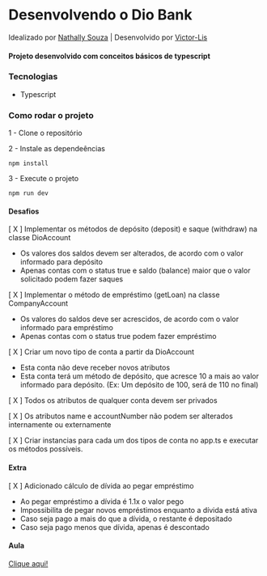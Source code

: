 # Desenvolvendo o Dio Bank
Idealizado por [Nathally Souza](https://github.com/nathyts) | Desenvolvido por [Victor-Lis](https://www.linkedin.com/in/victor-lis-bronzo)

#### Projeto desenvolvido com conceitos básicos de typescript

### Tecnologias
- Typescript

### Como rodar o projeto

1 - Clone o repositório

2 - Instale as dependeências
    
    npm install

3 - Execute o projeto

    npm run dev

#### Desafios
[ X ] Implementar os métodos de depósito (deposit) e saque (withdraw) na classe DioAccount
  - Os valores dos saldos devem ser alterados, de acordo com o valor informado para depósito
  - Apenas contas com o status true e saldo (balance) maior que o valor solicitado podem fazer saques

[ X ] Implementar o método de empréstimo (getLoan) na classe CompanyAccount
  - Os valores do saldos deve ser acrescidos, de acordo com o valor informado para empréstimo
  - Apenas contas com o status true podem fazer empréstimo

[ X ] Criar um novo tipo de conta a partir da DioAccount
  - Esta conta não deve receber novos atributos
  - Esta conta terá um método de depósito, que acresce 10 a mais ao valor informado para depósito. (Ex: Um depósito de 100, será de 110 no final)

[ X ] Todos os atributos de qualquer conta devem ser privados

[ X ] Os atributos name e accountNumber não podem ser alterados internamente ou externamente

[ X ] Criar instancias para cada um dos tipos de conta no app.ts e executar os métodos possíveis.

#### Extra
[ X ] Adicionado cálculo de dívida ao pegar empréstimo
  - Ao pegar empréstimo a dívida é 1.1x o valor pego
  - Impossibilita de pegar novos empréstimos enquanto a dívida está ativa
  - Caso seja pago a mais do que a dívida, o restante é depositado
  - Caso seja pago menos que dívida, apenas é descontado

#### Aula
[Clique aqui!](https://web.dio.me/lab/construindo-o-dio-bank/learning/fa6b3fce-5c74-48d6-a678-14afad858ebd?back=/track/formacao-typescript-fullstack-developer)